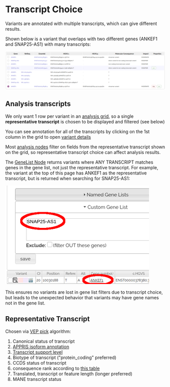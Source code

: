 # Transcript Choice

Variants are annotated with multiple transcripts, which can give different results. 

Shown below is a variant that overlaps with two different genes (ANKEF1 and SNAP25-AS1) with many transcripts: 

![](images/transcript_choice.png)

## Analysis transcripts

We only want 1 row per variant in an [analysis grid](../analysis/analysis_intro.md), so a  single **representative transcript** is chosen to be displayed and filtered (see below)

You can see annotation for all of the transcripts by clicking on the 1st column in the grid to open [variant details](variant_details.md) 

Most [analysis nodes](../analysis/nodes.md) filter on fields from the representative transcript shown on the grid, so representative transcript choice can affect analysis results.

The [GeneList Node](../analysis/nodes.html#gene-list) returns variants where ANY TRANSCRIPT matches genes in the gene list, not just the representative transcript. For example, the variant at the top of this page has ANKEF1 as the representative transcript, but is returned when searching for SNAP25-AS1:

![](images/gene_list_diff_gene.png)

This ensures no variants are lost in gene list filters due to transcript choice, but leads to the unexpected behavior that variants may have gene names not in the gene list.         

## Representative Transcript

Chosen via [VEP pick](https://asia.ensembl.org/info/docs/tools/vep/script/vep_other.html#pick) algorithm:

1. Canonical status of transcript
2. [APPRIS isoform annotation](https://asia.ensembl.org/Help/Glossary?id=521)
3. [Transcript support level](https://asia.ensembl.org/Help/Glossary?id=492)
4. Biotype of transcript ("protein_coding" preferred)
5. CCDS status of transcript
6. consequence rank according to [this table](https://asia.ensembl.org/info/genome/variation/prediction/predicted_data.html#consequences)
7. Translated, transcript or feature length (longer preferred)
8. MANE transcript status



